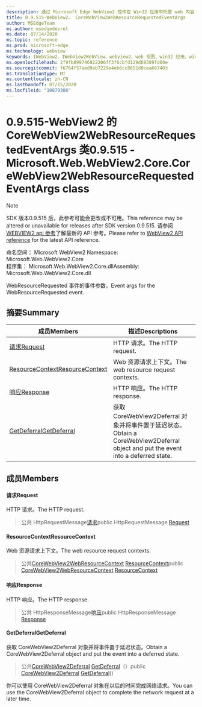 ```yaml
---
description: 通过 Microsoft Edge WebView2 控件在 Win32 应用中托管 web 内容
title: 0.9.515-WebView2。 CoreWebView2WebResourceRequestedEventArgs
author: MSEdgeTeam
ms.author: msedgedevrel
ms.date: 07/14/2020
ms.topic: reference
ms.prod: microsoft-edge
ms.technology: webview
keywords: IWebView2、IWebView2WebView、webview2、web 视图、win32 应用、win32、edge、ICoreWebView2、ICoreWebView2Controller、浏览器控件、边缘 html
ms.openlocfilehash: 2f9fb899746922206ff3f6cbfd129d69389fd60e
ms.sourcegitcommit: f6764f57aed9ab7229e4eb6cc8851d0cea667403
ms.translationtype: MT
ms.contentlocale: zh-CN
ms.lasthandoff: 07/15/2020
ms.locfileid: "10879308"
---
```

# <span data-ttu-id="7a92b-104">0.9.515-WebView2 的 CoreWebView2WebResourceRequestedEventArgs 类</span><span class="sxs-lookup"><span data-stu-id="7a92b-104">0.9.515 - Microsoft.Web.WebView2.Core.CoreWebView2WebResourceRequestedEventArgs class</span></span> 

> [!NOTE]
> <span data-ttu-id="7a92b-105">SDK 版本0.9.515 后，此参考可能会更改或不可用。</span><span class="sxs-lookup"><span data-stu-id="7a92b-105">This reference may be altered or unavailable for releases after SDK version 0.9.515.</span></span> <span data-ttu-id="7a92b-106">请参阅[WEBVIEW2 api 参考](../../../webview2-api-reference.md)了解最新的 API 参考。</span><span class="sxs-lookup"><span data-stu-id="7a92b-106">Please refer to [WebView2 API reference](../../../webview2-api-reference.md) for the latest API reference.</span></span>

<span data-ttu-id="7a92b-107">命名空间： Microsoft WebView2 </span><span class="sxs-lookup"><span data-stu-id="7a92b-107">Namespace: Microsoft.Web.WebView2.Core</span></span>\
<span data-ttu-id="7a92b-108">程序集： Microsoft.Web.WebView2.Core.dll</span><span class="sxs-lookup"><span data-stu-id="7a92b-108">Assembly: Microsoft.Web.WebView2.Core.dll</span></span>

<span data-ttu-id="7a92b-109">WebResourceRequested 事件的事件参数。</span><span class="sxs-lookup"><span data-stu-id="7a92b-109">Event args for the WebResourceRequested event.</span></span>

## <span data-ttu-id="7a92b-110">摘要</span><span class="sxs-lookup"><span data-stu-id="7a92b-110">Summary</span></span>

 <span data-ttu-id="7a92b-111">成员</span><span class="sxs-lookup"><span data-stu-id="7a92b-111">Members</span></span>                        | <span data-ttu-id="7a92b-112">描述</span><span class="sxs-lookup"><span data-stu-id="7a92b-112">Descriptions</span></span>
--------------------------------|---------------------------------------------
[<span data-ttu-id="7a92b-113">请求</span><span class="sxs-lookup"><span data-stu-id="7a92b-113">Request</span></span>](#request) | <span data-ttu-id="7a92b-114">HTTP 请求。</span><span class="sxs-lookup"><span data-stu-id="7a92b-114">The HTTP request.</span></span>
[<span data-ttu-id="7a92b-115">ResourceContext</span><span class="sxs-lookup"><span data-stu-id="7a92b-115">ResourceContext</span></span>](#resourcecontext) | <span data-ttu-id="7a92b-116">Web 资源请求上下文。</span><span class="sxs-lookup"><span data-stu-id="7a92b-116">The web resource request contexts.</span></span>
[<span data-ttu-id="7a92b-117">响应</span><span class="sxs-lookup"><span data-stu-id="7a92b-117">Response</span></span>](#response) | <span data-ttu-id="7a92b-118">HTTP 响应。</span><span class="sxs-lookup"><span data-stu-id="7a92b-118">The HTTP response.</span></span>
[<span data-ttu-id="7a92b-119">GetDeferral</span><span class="sxs-lookup"><span data-stu-id="7a92b-119">GetDeferral</span></span>](#getdeferral) | <span data-ttu-id="7a92b-120">获取 CoreWebView2Deferral 对象并将事件置于延迟状态。</span><span class="sxs-lookup"><span data-stu-id="7a92b-120">Obtain a CoreWebView2Deferral object and put the event into a deferred state.</span></span>

## <span data-ttu-id="7a92b-121">成员</span><span class="sxs-lookup"><span data-stu-id="7a92b-121">Members</span></span>

#### <span data-ttu-id="7a92b-122">请求</span><span class="sxs-lookup"><span data-stu-id="7a92b-122">Request</span></span> 

<span data-ttu-id="7a92b-123">HTTP 请求。</span><span class="sxs-lookup"><span data-stu-id="7a92b-123">The HTTP request.</span></span>

> <span data-ttu-id="7a92b-124">公共 HttpRequestMessage[请求](#request)</span><span class="sxs-lookup"><span data-stu-id="7a92b-124">public HttpRequestMessage [Request](#request)</span></span>

#### <span data-ttu-id="7a92b-125">ResourceContext</span><span class="sxs-lookup"><span data-stu-id="7a92b-125">ResourceContext</span></span> 

<span data-ttu-id="7a92b-126">Web 资源请求上下文。</span><span class="sxs-lookup"><span data-stu-id="7a92b-126">The web resource request contexts.</span></span>

> <span data-ttu-id="7a92b-127">公共[CoreWebView2WebResourceContext](./namespace-microsoft-web-webview2-core.md) [ResourceContext](#resourcecontext)</span><span class="sxs-lookup"><span data-stu-id="7a92b-127">public [CoreWebView2WebResourceContext](./namespace-microsoft-web-webview2-core.md) [ResourceContext](#resourcecontext)</span></span>

#### <span data-ttu-id="7a92b-128">响应</span><span class="sxs-lookup"><span data-stu-id="7a92b-128">Response</span></span> 

<span data-ttu-id="7a92b-129">HTTP 响应。</span><span class="sxs-lookup"><span data-stu-id="7a92b-129">The HTTP response.</span></span>

> <span data-ttu-id="7a92b-130">公共 HttpResponseMessage[响应](#response)</span><span class="sxs-lookup"><span data-stu-id="7a92b-130">public HttpResponseMessage [Response](#response)</span></span>

#### <span data-ttu-id="7a92b-131">GetDeferral</span><span class="sxs-lookup"><span data-stu-id="7a92b-131">GetDeferral</span></span> 

<span data-ttu-id="7a92b-132">获取 CoreWebView2Deferral 对象并将事件置于延迟状态。</span><span class="sxs-lookup"><span data-stu-id="7a92b-132">Obtain a CoreWebView2Deferral object and put the event into a deferred state.</span></span>

> <span data-ttu-id="7a92b-133">公共[CoreWebView2Deferral](microsoft-web-webview2-core-corewebview2deferral.md) [GetDeferral](#getdeferral)（）</span><span class="sxs-lookup"><span data-stu-id="7a92b-133">public [CoreWebView2Deferral](microsoft-web-webview2-core-corewebview2deferral.md) [GetDeferral](#getdeferral)()</span></span>

<span data-ttu-id="7a92b-134">你可以使用 CoreWebView2Deferral 对象在以后的时间完成网络请求。</span><span class="sxs-lookup"><span data-stu-id="7a92b-134">You can use the CoreWebView2Deferral object to complete the network request at a later time.</span></span>

